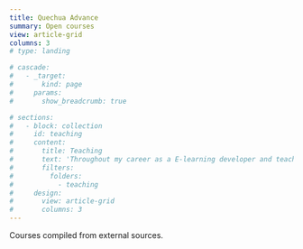 ```yaml
---
title: Quechua Advance
summary: Open courses
view: article-grid
columns: 3
# type: landing

# cascade:
#   - _target:
#       kind: page
#     params:
#       show_breadcrumb: true

# sections:
#   - block: collection
#     id: teaching
#     content:
#       title: Teaching
#       text: 'Throughout my career as a E-learning developer and teacher, I have gained a comprehensive understanding of course design and content, grading policy, and course delivery. Furthermore, my background includes working with students of different nationalities and age ranges, which varies from bachelor students, master students, professors, and general (non-technical) participants. Likewise, my teaching experience includes the design and delivery of online and offline courses.'
#       filters:
#         folders:
#           - teaching
#     design:
#       view: article-grid
#       columns: 3
---
```

Courses compiled from external sources.